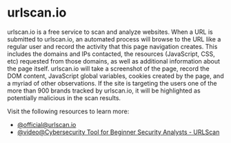 # urlscan.io

urlscan.io is a free service to scan and analyze websites. When a URL is submitted to urlscan.io, an automated process will browse to the URL like a regular user and record the activity that this page navigation creates.  This includes the domains and IPs contacted, the resources (JavaScript, CSS, etc) requested from those domains, as well as additional information about the page itself. urlscan.io will take a screenshot of the page, record the DOM content, JavaScript global variables, cookies created by the page, and a myriad of other observations. If the site is targeting the users one of the more than 900 brands tracked by urlscan.io, it will be highlighted as potentially malicious in the scan results.

Visit the following resources to learn more:

- [@official@urlscan.io](https://urlscan.io/)
- [@video@Cybersecurity Tool for Beginner Security Analysts - URLScan](https://www.youtube.com/watch?v=tA60bJstrQQ)
